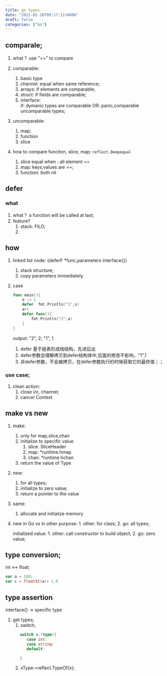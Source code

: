 ```yaml
---
title: go types
date: "2021-02-28T09:17:11+0800"
draft: false
categories: ["Go"]
---
```


## comparale;

1. what？
   use "==" to compare

2. comparable:
    1. basic type
    2. channel: equal when same reference;
    3. arrays: if elements are comparable;
    4. struct: if  fields are comparable;
    5. interface:   
        if: dymanic types are comparable
        OR: panic,comparable uncomparable types;
3. uncomparable:
   1. map;
   2. function
   3. slice
   
4. how to compare funciton, slice, map;
   `reflect.Deepequal`
   1. slice equal when : all element ==
   2. map: keys,values are  ==;
   3. function: both nil



## defer

### what
1. what？
   a function will be called at last;   
2. feature?
   1. stack: FILO;
   2. 

## how 
1. linked list
    node: {deferF *func,parameters interface{}}

    1. stack structure;
    2. copy parameters immediately
    
2. case
   ```go
   func main(){
       a := 1
       defer  fmt.Println("1",s)
       a++
       defer func(){
           fmt.Println("2",a)
       }
   }
   ```
   output:
   "2", 2;
   "1", 1
   1. defer 基于链表形成栈结构，先进后出
   2. defer参数会理解拷贝到defer结构体中,后面的修改不影响，"1",1
   3. 非defer参数，不会被拷贝，在defer参数执行的时候获取它的最终值；；






### use case;

1. clean action:
   1. close i/o, channel; 
   2. cancel Context




## make vs new 
1. make: 
    1. only for map,slice,chan
    2. initialize to specific value
       1. slice:  SliceHeader 
       2. map: *runtime.hmap
       3. chan: *runtime.hchan
    3. return  the value of Type
2. new:     
    1. for all types;
    2. initialize to zero value;
    3. return a pointer to the value 

3. same:
   1. allocate and initialize memory 




4. new in Go vs in other
    purpose:
       1. other: for class;
       2. go: all types;
   
    initialized  value:
        1.  other:  call constructor to build object;
        2. go: zero value;




## type conversion;

int <-> float;

```go
var a = 100;
var c = float32(a)+ 1.0
```

## type assertion

interface{} -> specific type

1. get types;
   1.  switch; 
      ```go
         switch x.(type){
            case int:
            case string:
            default:

         }

      ```
   2. xType:=reflect.TypeOf(x);